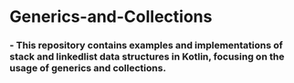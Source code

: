 # Generics-and-Collections
### - This repository contains examples and implementations of stack and linkedlist data structures in Kotlin, focusing on the usage of generics and collections.
